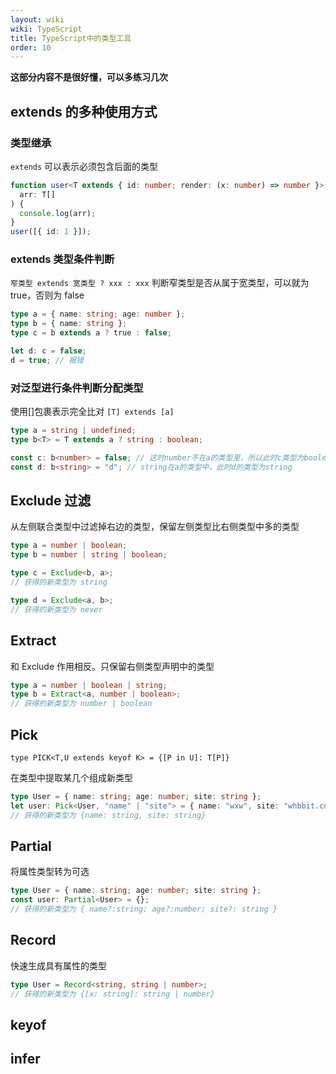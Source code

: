 ```yaml
---
layout: wiki
wiki: TypeScript
title: TypeScript中的类型工具
order: 10
---
```


**这部分内容不是很好懂，可以多练习几次**

## extends 的多种使用方式

### 类型继承

`extends` 可以表示必须包含后面的类型

```ts
function user<T extends { id: number; render: (x: number) => number }>(
  arr: T[]
) {
  console.log(arr);
}
user([{ id: 1 }]);
```

### extends 类型条件判断

`窄类型 extends 宽类型 ? xxx : xxx`
判断窄类型是否从属于宽类型，可以就为 true，否则为 false

```ts
type a = { name: string; age: number };
type b = { name: string };
type c = b extends a ? true : false;

let d: c = false;
d = true; // 报错
```

<!-- TODO -->

### 对泛型进行条件判断分配类型

使用[]包裹表示完全比对 `[T] extends [a]`

```ts
type a = string | undefined;
type b<T> = T extends a ? string : boolean;

const c: b<number> = false; // 这时number不在a的类型里，所以此时c类型为boolean
const d: b<string> = "d"; // string在a的类型中，此时d的类型为string
```

## Exclude 过滤

从左侧联合类型中过滤掉右边的类型，保留左侧类型比右侧类型中多的类型

```ts
type a = number | boolean;
type b = number | string | boolean;

type c = Exclude<b, a>;
// 获得的新类型为 string

type d = Exclude<a, b>;
// 获得的新类型为 never
```

## Extract

和 Exclude 作用相反。只保留右侧类型声明中的类型

```ts
type a = number | boolean | string;
type b = Extract<a, number | boolean>;
// 获得的新类型为 number | boolean
```

## Pick

`type PICK<T,U extends keyof K> = {[P in U]: T[P]}`

在类型中提取某几个组成新类型

```ts
type User = { name: string; age: number; site: string };
let user: Pick<User, "name" | "site"> = { name: "wxw", site: "whbbit.cn" };
// 获得的新类型为 {name: string, site: string}
```

## Partial

将属性类型转为可选

```ts
type User = { name: string; age: number; site: string };
const user: Partial<User> = {};
// 获得的新类型为 { name?:string; age?:number; site?: string }
```

## Record

快速生成具有属性的类型

```ts
type User = Record<string, string | number>;
// 获得的新类型为 {[x: string]: string | number}
```

## keyof

## infer
